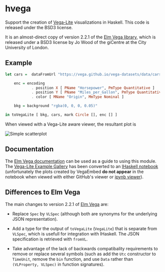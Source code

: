 # hvega

Support the creation of [Vega-Lite](https://vega.github.io/vega-lite/) visualizations
in Haskell. This code is released under the BSD3 license.

It is an almost-direct copy of version 2.2.1 of the
[Elm Vega library](http://package.elm-lang.org/packages/gicentre/elm-vega/2.2.1/VegaLite),
which is released under a BSD3 license by Jo Wood of the giCentre at the
City University of London.

## Example

```Haskell
let cars =  dataFromUrl "https://vega.github.io/vega-datasets/data/cars.json" []

    enc = encoding
            . position X [ PName "Horsepower", PmType Quantitative ]
            . position Y [ PName "Miles_per_Gallon", PmType Quantitative ]
            . color [ MName "Origin", MmType Nominal ]

    bkg = background "rgba(0, 0, 0, 0.05)"

in toVegaLite [ bkg, cars, mark Circle [], enc [] ]
```

When viewed with a Vega-Lite aware viewer, the resultant plot is

![Simple scatterplot](https://raw.githubusercontent.com/DougBurke/hvega/master/hvega/images/intro.png "Simple scatterplot")

## Documentation

The [Elm Vega documentation](http://package.elm-lang.org/packages/gicentre/elm-vega/2.2.1)
can be used as a guide to using this module. The
[Vega-Lite Example Gallery](https://vega.github.io/vega-lite/examples/) has
been converted to an
[IHaskell notebook](https://github.com/DougBurke/hvega/blob/master/notebooks/VegaLiteGallery.ipynb)
(unfortunately the plots created by VegaEmbed **do not appear**
in the notebook when viewed with either GitHub's viewer or
[ipynb viewer](http://nbviewer.jupyter.org/github/DougBurke/hvega/blob/master/notebooks/VegaLiteGallery.ipynb)).

## Differences to Elm Vega

The main changes to version 2.2.1 of
[Elm Vega](http://package.elm-lang.org/packages/gicentre/elm-vega/2.2.1)
are:

- Replace `Spec` by `VLSpec` (although both are synonyms for the underlying
  JSON representation).

- Add a type for the output of `toVegaLite` (`VegaLite`) that is separate from
  `VLSpec`, which is usefull for integration with IHaskell. The JSON
  specification is retrieved with `fromVL`.

- Take advantage of the lack of backwards compatibality requirements to remove or
  replace several symbols (such as add the `Utc` constructor to `TimeUnit`, remove the `bin`
  function, and use `Data` rather than `(VLProperty, VLSpec)` in function
  signatures).
